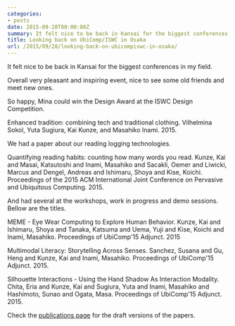 ```yaml
---
categories:
- posts
date: 2015-09-28T00:00:00Z
summary: It felt nice to be back in Kansai for the biggest conferences in my field.
title: Looking back on UbiComp/ISWC in Osaka
url: /2015/09/28/looking-back-on-ubicompiswc-in-osaka/
---
```


<p class="lead"> It felt nice to be back in Kansai for the biggest conferences in my field.  </p>

Overall very pleasant and inspiring event, nice to see some old friends and meet new ones.
<!--more-->


So happy, Mina could win the Design Award at the ISWC Design Competition.

Enhanced tradition: combining tech and traditional clothing.
Vilhelmina Sokol, Yuta Sugiura, Kai Kunze, and Masahiko Inami. 2015.

We had a paper about our reading logging technologies.

Quantifying reading habits: counting how many words you read. Kunze, Kai and Masai, Katsutoshi and Inami, Masahiko and Sacakli, Oemer and Liwicki, Marcus and Dengel, Andreas and Ishimaru, Shoya and Kise, Koichi. Proceedings of the 2015 ACM International Joint Conference on Pervasive and Ubiquitous Computing. 2015.

And had several at the workshops, work in progress and demo sessions. Bellow are the titles.

MEME - Eye Wear Computing to Explore Human Behavior. Kunze, Kai and Ishimaru, Shoya and Tanaka, Katsuma and Uema, Yuji and Kise, Koichi and Inami, Masahiko. Proceedings of UbiComp'15 Adjunct. 2015

Multimodal Literacy: Storytelling Across Senses. Sanchez, Susana and Gu, Heng and Kunze, Kai and Inami, Masahiko. Proceedings of UbiComp'15 Adjunct. 2015.

Silhouette Interactions - Using the Hand Shadow As Interaction Modality. Chita, Eria and Kunze, Kai and Sugiura, Yuta and Inami, Masahiko and Hashimoto, Sunao and Ogata, Masa. Proceedings of UbiComp'15 Adjunct. 2015.

Check the [publications page](http://kaikunze.de/publications.html) for the draft versions of the papers.

